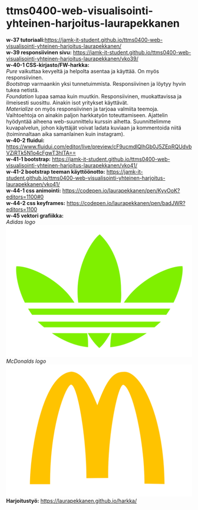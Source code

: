 # ttms0400-web-visualisointi-yhteinen-harjoitus-laurapekkanen

<b>w-37 tutoriaali:</b>https://jamk-it-student.github.io/ttms0400-web-visualisointi-yhteinen-harjoitus-laurapekkanen/<br/>
<b>w-39 responsiivinen sivu:</b> https://jamk-it-student.github.io/ttms0400-web-visualisointi-yhteinen-harjoitus-laurapekkanen/vko39/<br/>
<b>w-40-1 CSS-kirjasto/FW-harkka:</b><br/>
<i>Pure</i> vaikuttaa kevyeltä ja helpolta asentaa ja käyttää. On myös responsiivinen.<br/>
<i>Bootstrap</i> varmaankin yksi tunnetuimmista. Responsiivinen ja löytyy hyvin tukea netistä.<br/>
<i>Foundation</i> lupaa samaa kuin muutkin. Responsiivinen, muokattavissa ja ilmeisesti suosittu. Ainakin isot yritykset käyttävät.<br/>
<i>Materialize</i> on myös responsiivinen ja tarjoaa valmiita teemoja.<br/>
Vaihtoehtoja on ainakin paljon harkkatyön toteuttamiseen. Ajattelin hyödyntää aiheena web-suunnittelu kurssin aihetta. Suunnittelimme kuvapalvelun, johon käyttäjät voivat ladata kuviaan ja kommentoida niitä (toiminnaltaan aika samanlainen kuin instagram).<br/>
<b>w-40-2 fluidui:</b> https://www.fluidui.com/editor/live/preview/cF9ucmdlQlhGb0J5ZEpRQUdvbVZiRTk5N1o4cFgwT3hlTA==<br/>
<b>w-41-1 bootstrap:</b> https://jamk-it-student.github.io/ttms0400-web-visualisointi-yhteinen-harjoitus-laurapekkanen/vko41/<br/>
<b>w-41-2 bootstrap teeman käyttöönotto:</b> https://jamk-it-student.github.io/ttms0400-web-visualisointi-yhteinen-harjoitus-laurapekkanen/vko41/<br/>
<b>w-44-1 css animointi:</b> https://codepen.io/laurapekkanen/pen/KyvOoK?editors=1100#0<br/>
<b>w-44-2 css keyframes:</b> https://codepen.io/laurapekkanen/pen/badJWR?editors=1100<br/>
<b>w-45 vektori grafiikka:</b><br/>
<i>Adidas logo</i><br/>
![Adidas logo](https://github.com/JAMK-IT-STUDENT/ttms0400-web-visualisointi-yhteinen-harjoitus-laurapekkanen/blob/master/adidas.svg)<br/>
<i>McDonalds logo</i><br/>
![McDonalds logo](https://github.com/JAMK-IT-STUDENT/ttms0400-web-visualisointi-yhteinen-harjoitus-laurapekkanen/blob/master/mc.svg)<br/>
<b>Harjoitustyö:</b> https://laurapekkanen.github.io/harkka/
